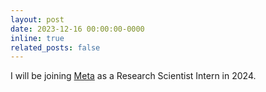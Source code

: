 ```yaml
---
layout: post
date: 2023-12-16 00:00:00-0000
inline: true
related_posts: false
---
```


I will be joining [Meta](https://about.meta.com/) as a Research Scientist Intern in 2024.